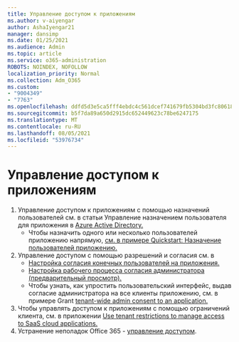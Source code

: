 ```yaml
---
title: Управление доступом к приложениям
ms.author: v-aiyengar
author: AshaIyengar21
manager: dansimp
ms.date: 01/25/2021
ms.audience: Admin
ms.topic: article
ms.service: o365-administration
ROBOTS: NOINDEX, NOFOLLOW
localization_priority: Normal
ms.collection: Adm_O365
ms.custom:
- "9004349"
- "7763"
ms.openlocfilehash: ddfd5d3e5ca5fff4ebdc4c561dcef741679fb5304bd3fc80618016dc90a0d19f
ms.sourcegitcommit: b5f7da89a650d2915dc652449623c78be6247175
ms.translationtype: MT
ms.contentlocale: ru-RU
ms.lasthandoff: 08/05/2021
ms.locfileid: "53976734"
---
```

# <a name="manage-application-access"></a>Управление доступом к приложениям

1. Управление доступом к приложениям с помощью назначений пользователей см. в статьи Управление назначением пользователя для приложения в [Azure Active Directory.](https://docs.microsoft.com/azure/active-directory/manage-apps/assign-user-or-group-access-portal)
    - Чтобы назначить одного или несколько пользователей приложению напрямую, [см. в примере Quickstart: Назначение пользователей приложению.](https://docs.microsoft.com/azure/active-directory/manage-apps/assign-user-or-group-access-portal)
1. Управление доступом с помощью разрешений и согласия см. в
    - [Настройка согласия конечных пользователей на приложения.](https://docs.microsoft.com/azure/active-directory/manage-apps/configure-user-consent?tabs=azure-portal) 
    - [Настройка рабочего процесса согласия администратора (предварительный просмотр).](https://docs.microsoft.com/azure/active-directory/manage-apps/configure-admin-consent-workflow) 
    - Чтобы узнать, как упростить пользовательский интерфейс, выдав согласие администратора на все клиенты приложению, см. в примере Grant [tenant-wide admin consent to an application.](https://docs.microsoft.com/azure/active-directory/manage-apps/grant-admin-consent) 
1. Чтобы управлять доступом к приложениям с помощью ограничений клиента, см. в приложении [Use tenant restrictions to manage access to SaaS cloud applications.](https://docs.microsoft.com/azure/active-directory/manage-apps/tenant-restrictions) 
1. Устранение неполадок Office 365 - [управление доступом](https://docs.microsoft.com/office365/troubleshoot/access-management/cannot-add-guest-users-in-m365-admin-center).
